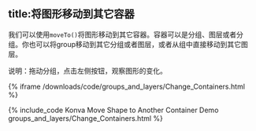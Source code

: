 title:将图形移动到其它容器
---

我们可以使用`moveTo()`将图形移动到其它容器。容器可以是分组、图层或者分组。你也可以将group移动到其它分组或者图层，或者从组中直接移动到其它图层。

说明：拖动分组，点击左侧按钮，观察图形的变化。

{% iframe /downloads/code/groups_and_layers/Change_Containers.html %}

{% include_code Konva Move Shape to Another Container Demo groups_and_layers/Change_Containers.html %}